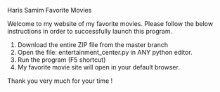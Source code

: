 Haris Samim Favorite Movies

Welcome to my website of my favorite movies. Please follow the below instructions in order to successfully launch this program.

1) Download the entire ZIP file from the master branch
2) Open the file: entertainment_center.py in ANY python editor.
3) Run the program (F5 shortcut)
4) My favorite movie site will open in your default browser.

Thank you very much for your time !
